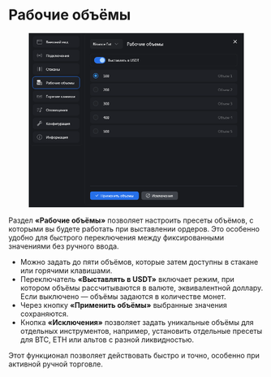 # Рабочие объёмы

<figure><img src="../../.gitbook/assets/Снимок экрана 2025-05-02 175843.png" alt="" width="563"><figcaption></figcaption></figure>

Раздел **«Рабочие объёмы»** позволяет настроить пресеты объёмов, с которыми вы будете работать при выставлении ордеров. Это особенно удобно для быстрого переключения между фиксированными значениями без ручного ввода.

* Можно задать до пяти объёмов, которые затем доступны в стакане или горячими клавишами.
* Переключатель **«Выставлять в USDT»** включает режим, при котором объёмы рассчитываются в валюте, эквивалентной доллару. Если выключено — объёмы задаются в количестве монет.
* Через кнопку **«Применить объёмы»** выбранные значения сохраняются.
* Кнопка **«Исключения»** позволяет задать уникальные объёмы для отдельных инструментов, например, установить отдельные пресеты для BTC, ETH или альтов с разной ликвидностью.

Этот функционал позволяет действовать быстро и точно, особенно при активной ручной торговле.
